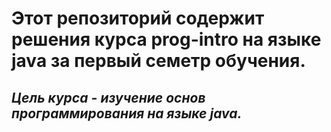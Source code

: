# Этот репозиторий содержит решения курса prog-intro на языке java за первый семетр обучения.
## *Цель курса - изучение основ программирования на языке java.* 
